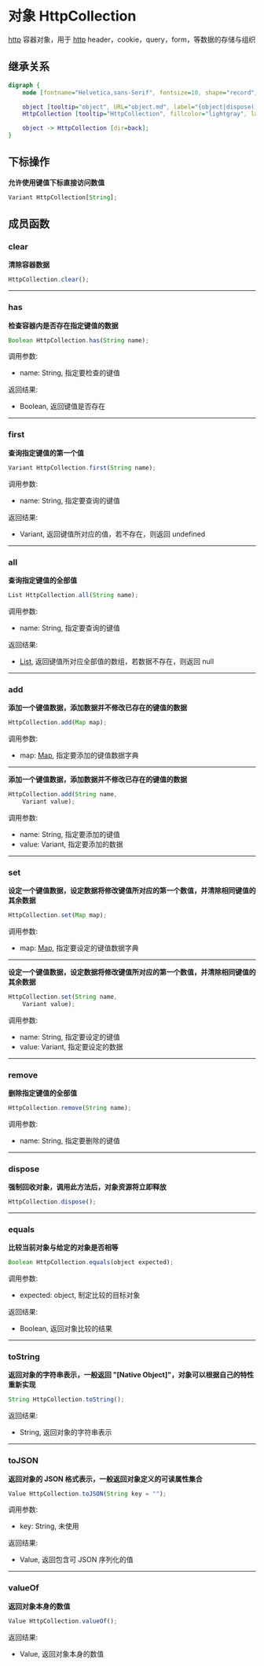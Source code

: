 # 对象 HttpCollection
[http](../../module/ifs/http.md) 容器对象，用于 [http](../../module/ifs/http.md) header，cookie，query，form，等数据的存储与组织

## 继承关系
```dot
digraph {
    node [fontname="Helvetica,sans-Serif", fontsize=10, shape="record", style="filled", fillcolor="white"];

    object [tooltip="object", URL="object.md", label="{object|dispose()\lequals()\ltoString()\ltoJSON()\lvalueOf()\l}"];
    HttpCollection [tooltip="HttpCollection", fillcolor="lightgray", label="{HttpCollection|operator[String]\l|clear()\lhas()\lfirst()\lall()\ladd()\lset()\lremove()\l}"];

    object -> HttpCollection [dir=back];
}
```

## 下标操作
        
**允许使用键值下标直接访问数值**

```JavaScript
Variant HttpCollection[String];
```

## 成员函数
        
### clear
**清除容器数据**

```JavaScript
HttpCollection.clear();
```

--------------------------
### has
**检查容器内是否存在指定键值的数据**

```JavaScript
Boolean HttpCollection.has(String name);
```

调用参数:
* name: String, 指定要检查的键值

返回结果:
* Boolean, 返回键值是否存在

--------------------------
### first
**查询指定键值的第一个值**

```JavaScript
Variant HttpCollection.first(String name);
```

调用参数:
* name: String, 指定要查询的键值

返回结果:
* Variant, 返回键值所对应的值，若不存在，则返回 undefined

--------------------------
### all
**查询指定键值的全部值**

```JavaScript
List HttpCollection.all(String name);
```

调用参数:
* name: String, 指定要查询的键值

返回结果:
* [List](List.md), 返回键值所对应全部值的数组，若数据不存在，则返回 null

--------------------------
### add
**添加一个键值数据，添加数据并不修改已存在的键值的数据**

```JavaScript
HttpCollection.add(Map map);
```

调用参数:
* map: [Map](Map.md), 指定要添加的键值数据字典

--------------------------
**添加一个键值数据，添加数据并不修改已存在的键值的数据**

```JavaScript
HttpCollection.add(String name,
    Variant value);
```

调用参数:
* name: String, 指定要添加的键值
* value: Variant, 指定要添加的数据

--------------------------
### set
**设定一个键值数据，设定数据将修改键值所对应的第一个数值，并清除相同键值的其余数据**

```JavaScript
HttpCollection.set(Map map);
```

调用参数:
* map: [Map](Map.md), 指定要设定的键值数据字典

--------------------------
**设定一个键值数据，设定数据将修改键值所对应的第一个数值，并清除相同键值的其余数据**

```JavaScript
HttpCollection.set(String name,
    Variant value);
```

调用参数:
* name: String, 指定要设定的键值
* value: Variant, 指定要设定的数据

--------------------------
### remove
**删除指定键值的全部值**

```JavaScript
HttpCollection.remove(String name);
```

调用参数:
* name: String, 指定要删除的键值

--------------------------
### dispose
**强制回收对象，调用此方法后，对象资源将立即释放**

```JavaScript
HttpCollection.dispose();
```

--------------------------
### equals
**比较当前对象与给定的对象是否相等**

```JavaScript
Boolean HttpCollection.equals(object expected);
```

调用参数:
* expected: object, 制定比较的目标对象

返回结果:
* Boolean, 返回对象比较的结果

--------------------------
### toString
**返回对象的字符串表示，一般返回 "[Native Object]"，对象可以根据自己的特性重新实现**

```JavaScript
String HttpCollection.toString();
```

返回结果:
* String, 返回对象的字符串表示

--------------------------
### toJSON
**返回对象的 JSON 格式表示，一般返回对象定义的可读属性集合**

```JavaScript
Value HttpCollection.toJSON(String key = "");
```

调用参数:
* key: String, 未使用

返回结果:
* Value, 返回包含可 JSON 序列化的值

--------------------------
### valueOf
**返回对象本身的数值**

```JavaScript
Value HttpCollection.valueOf();
```

返回结果:
* Value, 返回对象本身的数值

